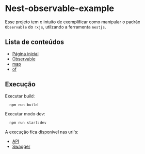 # Nest-observable-example

Esse projeto tem o intuito de exemplificar como manipular o padrão `Observable` do `rxjs`, utilzando a ferramenta `nestjs`.

## Lista de conteúdos

- [Página inicial](https://github.com/Vbobell/nestjs-observable-example)
- [Observable](https://github.com/Vbobell/nestjs-observable-example/rxjs-observable)
- [map](https://github.com/Vbobell/nestjs-observable-example/rxjs-map)
- [of](https://github.com/Vbobell/nestjs-observable-example/rxjs-of)

## Execução

Executar build:

```bash
  npm run build
```

Executar modo dev:

```bash
  npm run start:dev
```

A execução fica disponivel nas url's:

- [API](http://localhost:3000)
- [Swagger](http://localhost:3000/api/#/)
